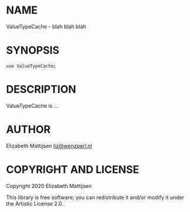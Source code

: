 NAME
====

ValueTypeCache - blah blah blah

SYNOPSIS
========

```perl6
use ValueTypeCache;
```

DESCRIPTION
===========

ValueTypeCache is ...

AUTHOR
======

Elizabeth Mattijsen <liz@wenzperl.nl>

COPYRIGHT AND LICENSE
=====================

Copyright 2020 Elizabeth Mattijsen

This library is free software; you can redistribute it and/or modify it under the Artistic License 2.0.

